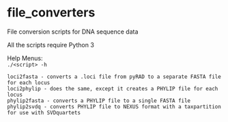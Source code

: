 # file_converters
File conversion scripts for DNA sequence data  

All the scripts require Python 3  

Help Menus:  
`./<script> -h`  

```
loci2fasta - converts a .loci file from pyRAD to a separate FASTA file for each locus  
loci2phylip - does the same, except it creates a PHYLIP file for each locus  
phylip2fasta - converts a PHYLIP file to a single FASTA file  
phylip2svdq - converts PHYLIP file to NEXUS format with a taxpartition for use with SVDquartets   
```

